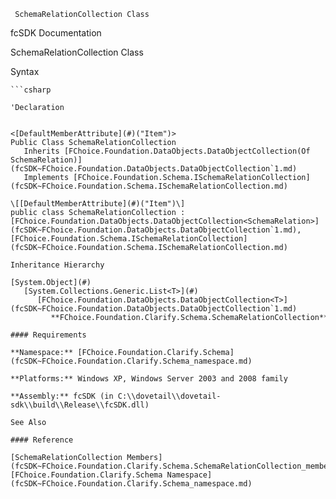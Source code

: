 ﻿     SchemaRelationCollection Class                                                   

fcSDK Documentation

SchemaRelationCollection Class

Syntax

```vbnet
```csharp

'Declaration
 

<[DefaultMemberAttribute](#)("Item")>
Public Class SchemaRelationCollection 
   Inherits [FChoice.Foundation.DataObjects.DataObjectCollection(Of SchemaRelation)](fcSDK~FChoice.Foundation.DataObjects.DataObjectCollection`1.md)
   Implements [FChoice.Foundation.Schema.ISchemaRelationCollection](fcSDK~FChoice.Foundation.Schema.ISchemaRelationCollection.md) 

\[[DefaultMemberAttribute](#)("Item")\]
public class SchemaRelationCollection : [FChoice.Foundation.DataObjects.DataObjectCollection<SchemaRelation>](fcSDK~FChoice.Foundation.DataObjects.DataObjectCollection`1.md), [FChoice.Foundation.Schema.ISchemaRelationCollection](fcSDK~FChoice.Foundation.Schema.ISchemaRelationCollection.md)  

Inheritance Hierarchy

[System.Object](#)  
   [System.Collections.Generic.List<T>](#)  
      [FChoice.Foundation.DataObjects.DataObjectCollection<T>](fcSDK~FChoice.Foundation.DataObjects.DataObjectCollection`1.md)  
         **FChoice.Foundation.Clarify.Schema.SchemaRelationCollection**  

#### Requirements

**Namespace:** [FChoice.Foundation.Clarify.Schema](fcSDK~FChoice.Foundation.Clarify.Schema_namespace.md)

**Platforms:** Windows XP, Windows Server 2003 and 2008 family

**Assembly:** fcSDK (in C:\\dovetail\\dovetail-sdk\\build\\Release\\fcSDK.dll)

See Also

#### Reference

[SchemaRelationCollection Members](fcSDK~FChoice.Foundation.Clarify.Schema.SchemaRelationCollection_members.md)  
[FChoice.Foundation.Clarify.Schema Namespace](fcSDK~FChoice.Foundation.Clarify.Schema_namespace.md)